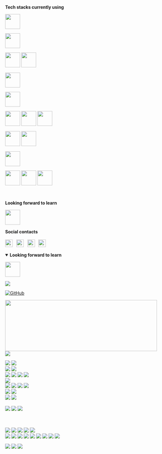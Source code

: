 **Tech stacks currently using**
<br/>

<code><a href="https://angular.io" title="Angular" target="_blank"><img height="48" src="https://www.vectorlogo.zone/logos/angular/angular-ar21.svg"></a></code>

<code><a href="https://www.json.org" title="Json" target="_blank"><img height="48" src="https://www.vectorlogo.zone/logos/json/json-ar21.svg"></a></code>

<code><a href="https://www.javascript.com" target="_blank"><img height="48" src="https://www.vectorlogo.zone/logos/javascript/javascript-ar21.svg"></a></code>
<code><a href="https://www.typescriptlang.org" title="Typescript" target="_blank"><img height="48" src="https://www.vectorlogo.zone/logos/typescriptlang/typescriptlang-icon.svg"></a></code>

<code><a href="https://dotnet.microsoft.com/apps/aspnet" title="AspNet Core" target="_blank"><img height="48" src="https://www.vectorlogo.zone/logos/dotnet/dotnet-horizontal.svg"></a></code>

<code><a href="https://www.mysql.com" target="_blank"><img height="48" src="https://www.vectorlogo.zone/logos/mysql/mysql-ar21.svg"></a></code>

<code><a href="https://www.atlassian.com/it/software/jira" title="Jira" target="_blank"><img height="48" src="https://www.vectorlogo.zone/logos/atlassian_jira/atlassian_jira-ar21.svg"></a></code>
<code><a href="https://bitbucket.org" title="BitBucket" target="_blank"><img height="48" src="https://www.vectorlogo.zone/logos/bitbucket/bitbucket-ar21.svg"></a></code>
<code><a href="https://git-scm.com" title="Git" target="_blank"><img height="48" src="https://www.vectorlogo.zone/logos/git-scm/git-scm-ar21.svg"></a></code>

<code><a href="https://www.jenkins.io" title="Jenkins" target="_blank"><img height="48" src="https://www.vectorlogo.zone/logos/jenkins/jenkins-ar21.svg"></a></code>
<code><a href="https://www.ansible.com" title="Ansible" target="_blank"><img height="48" src="https://www.vectorlogo.zone/logos/ansible/ansible-ar21.svg"></a></code>

<code><a href="https://auth0.com" title="Auth0" target="_blank"><img height="48" src="https://www.vectorlogo.zone/logos/auth0/auth0-ar21.svg"></a></code>

<code><a href="https://aws.amazon.com" title="Amazon Web Services" target="_blank"><img height="48" src="https://www.vectorlogo.zone/logos/microsoft_azure/microsoft_azure-ar21.svg"></a></code>
<code><a href="https://azure.microsoft.com" title="Azure" target="_blank"><img height="48" src="https://www.vectorlogo.zone/logos/amazon_aws/amazon_aws-ar21.svg"></a></code>
<code><a href="https://cloud.google.com" title="Google Cloud" target="_blank"><img height="48" src="https://www.vectorlogo.zone/logos/google_cloud/google_cloud-ar21.svg"></a></code>

<br/>

**Looking forward to learn**
<br/>

<code><a href="https://reactjs.org" title="React" target="_blank"><img height="48" src="https://www.vectorlogo.zone/logos/reactjs/reactjs-ar21.svg"></a></code>



**Social contacts**
<br/><br/>
<a href="https://www.linkedin.com/in/cristian-donati/" title="LinkedIn" target="_blank"><img height="24" src="https://www.vectorlogo.zone/logos/linkedin/linkedin-tile.svg"></a>
&nbsp;
<a href="https://www.facebook.com/Cristian.Donati.1980" title="Facebook" target="_blank"><img height="24" src="https://www.vectorlogo.zone/logos/facebook/facebook-tile.svg"></a>
&nbsp;
<a href="https://www.instagram.com/cris.donati" title="Instagram" target="_blank"><img height="24" src="https://www.vectorlogo.zone/logos/instagram/instagram-tile.svg"></a>
&nbsp;
<a href="https://twitter.com/cristiandonati8" title="Twitter" target="_blank"><img height="24" src="https://www.vectorlogo.zone/logos/twitter/twitter-tile.svg"></a>



<details open>
 <summary><b>Looking forward to learn</b></summary>

<code><a href="https://reactjs.org" title="React" target="_blank"><img height="48" src="https://www.vectorlogo.zone/logos/reactjs/reactjs-ar21.svg"></a></code>
</details>

![](https://komarev.com/ghpvc/?username=cristian-donati&color=brightgreen)


<a href="https://github.com/cristian-donati"><img src="https://img.shields.io/github/followers/cristian-donati.svg?label=GitHub&style=social" alt="GitHub"></a>




<img align="left" width="490" height="165" src="https://github-readme-stats.vercel.app/api?username=cristian-donati&show_icons=true&hide_border=true&line_height=20&title_color=f69673&icon_color=1b93c9&show_owner=true">

<img src ="https://github-readme-stats.vercel.app/api/top-langs/?username=aveek-saha&layout=compact&hide_border=true&langs_count=10&hide=jupyter%20notebook,tex,css,php">

 <p>
    <img src="https://img.shields.io/badge/-Visual%20Studio%20Code-007ACC?style=flat-square&logo=Visual%20Studio%20Code&logoColor=white"> 
    <img src="https://img.shields.io/badge/-Visual%20Studio-5C2D91?style=flat-square&logo=Visual%20Studio&logoColor=white">
 <br/>
    <img src="https://img.shields.io/badge/-Jira-0052CC?style=flat-square&logo=Jira&logoColor=white">
    <img src="https://img.shields.io/badge/-BitBucket-0052CC?style=flat-square&logo=BitBucket&logoColor=white">
 <br/>
    <img src="https://img.shields.io/badge/-Github-181717?style=flat-square&logo=GitHub&logoColor=white">
    <img src="https://img.shields.io/badge/-GitLab-FCA121?style=flat-square&logo=GitLab&logoColor=white">
    <img src="https://img.shields.io/badge/-Azure%20DevOps-0078D7?style=flat-square&logo=Azure%20DevOps&logoColor=white">
    <img src="https://img.shields.io/badge/-Git-F44D27?style=flat-square&logo=Git&logoColor=white">
 <br/>
    <img src="https://img.shields.io/badge/-NPM-CB3837?style=flat-square&logo=NPM&logoColor=white">
 <br/>
    <img src="https://img.shields.io/badge/-HTML5-E34F26?style=flat-square&logo=HTML5&logoColor=white">
    <img src="https://img.shields.io/badge/-CSS3-1572B6?style=flat-square&logo=CSS3&logoColor=white"> 
    <img src="https://img.shields.io/badge/-TypeScript-007ACC?style=flat-square&logo=TypeScript&logoColor=white">
    <img src="https://img.shields.io/badge/-JavaScript-F7DF1E?style=flat-square&logo=JavaScript&logoColor=white">
 <br/>
    <img src="https://img.shields.io/badge/-Angular-DD0031?style=flat-square&logo=Angular&logoColor=white">
    <img src="https://img.shields.io/badge/-React-61DAFB?style=flat-square&logo=React&logoColor=white">
 <br/>
    <img src="https://img.shields.io/badge/-Microsoft%20SQL%20Server-CC2927?style=flat-square&logo=Microsoft%20SQL%20Server&logoColor=white">
    <img src="https://img.shields.io/badge/-MySQL-F29111?style=flat-square&logo=MySQL&logoColor=white">
 <br/>
 <br/>
    <img src="https://img.shields.io/badge/-Amazon%20AWS-232F3E?style=flat-square&logo=Amazon%20AWS&logoColor=white">
    <img src="https://img.shields.io/badge/-Microsoft%20Azure-0089D6?style=flat-square&logo=Microsoft%20Azure&logoColor=white">
    <img src="https://img.shields.io/badge/-Google%20Cloud-4285F4?style=flat-square&logo=Google%20Cloud&logoColor=white">
 <br/>
 <br/>
 <br/>
 <br/>
    <img src="https://img.shields.io/badge/-Apache-D22128?style=flat-square&logo=Apache&logoColor=white">
    <img src="https://img.shields.io/badge/-Trello-0079BF?style=flat-square&logo=Trello&logoColor=white">
    <img src="https://img.shields.io/badge/-Slack-E01563?style=flat-square&logo=Slack&logoColor=white">
    <img src="https://img.shields.io/badge/-Sketch-FA6400?style=flat-square&logo=Sketch&logoColor=white">
    <img src="https://img.shields.io/badge/-Insomnia-5849BE?style=flat-square&logo=Insomnia&logoColor=white"><br/>
    <img src="https://img.shields.io/badge/-Vue.js-42B883?style=flat-square&logo=Vue.js&logoColor=white">
    <img src="https://img.shields.io/badge/-Laravel-F55247?style=flat-square&logo=Laravel&logoColor=white">
    <img src="https://img.shields.io/badge/-Lumen-E74430?style=flat-square&logo=Lumen&logoColor=white">
    <img src="https://img.shields.io/badge/-Storybook-FF4785?style=flat-square&logo=Storybook&logoColor=white">
    <img src="https://img.shields.io/badge/-WebPack-1C78C0?style=flat-square&logo=WebPack&logoColor=white">
    <img src="https://img.shields.io/badge/-ESLint-4B32C3?style=flat-square&logo=ESLint&logoColor=white">
    <img src="https://img.shields.io/badge/-Debian-A80030?style=flat-square&logo=Debian&logoColor=white">
    <img src="https://img.shields.io/badge/-OVH%20Cloud-123F6D?style=flat-square&logo=OVH&logoColor=white">
    <img src="https://img.shields.io/badge/-Codacy-222F29?style=flat-square&logo=Codacy&logoColor=white">
  </p>

<p>
  <a href="https://instagram.com/cris-donati"><img src="https://img.shields.io/badge/instagram-E4405F.svg?style=for-the-badge&logo=instagram&logoColor=white"/></a>
  <a href="https://linkedin.com/in/cristian-donati"><img src="https://img.shields.io/badge/linkedin-0077B5.svg?style=for-the-badge&logo=linkedin&logoColor=white"/></a>
  <a href="https://twitter.com/cristiandonati8"><img src="https://img.shields.io/badge/twitter-1DA1F2.svg?style=for-the-badge&logo=twitter&logoColor=white"/></a>
</p>



<!--
### Hi there 👋

**cristian-donati/cristian-donati** is a ✨ _special_ ✨ repository because its `README.md` (this file) appears on your GitHub profile.

Here are some ideas to get you started:

- 🔭 I’m currently working on ...
- 🌱 I’m currently learning ...
- 👯 I’m looking to collaborate on ...
- 🤔 I’m looking for help with ...
- 💬 Ask me about ...
- 📫 How to reach me: ...
- 😄 Pronouns: ...
- ⚡ Fun fact: ...
-->
